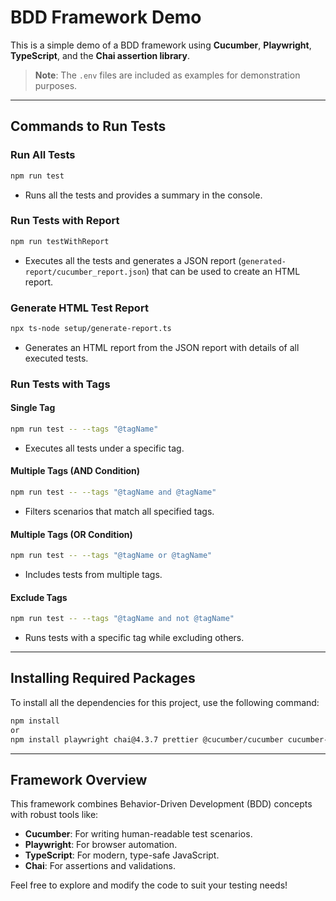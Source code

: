
# BDD Framework Demo

This is a simple demo of a BDD framework using **Cucumber**, **Playwright**, **TypeScript**, and the **Chai assertion library**.

> **Note**: The `.env` files are included as examples for demonstration purposes.

---

## Commands to Run Tests

### Run All Tests
```bash
npm run test
```
- Runs all the tests and provides a summary in the console.

### Run Tests with Report
```bash
npm run testWithReport
```
- Executes all the tests and generates a JSON report (`generated-report/cucumber_report.json`) that can be used to create an HTML report.

### Generate HTML Test Report
```bash
npx ts-node setup/generate-report.ts
```
- Generates an HTML report from the JSON report with details of all executed tests.

### Run Tests with Tags
#### Single Tag
```bash
npm run test -- --tags "@tagName"
```
- Executes all tests under a specific tag.

#### Multiple Tags (AND Condition)
```bash
npm run test -- --tags "@tagName and @tagName"
```
- Filters scenarios that match all specified tags.

#### Multiple Tags (OR Condition)
```bash
npm run test -- --tags "@tagName or @tagName"
```
- Includes tests from multiple tags.

#### Exclude Tags
```bash
npm run test -- --tags "@tagName and not @tagName"
```
- Runs tests with a specific tag while excluding others.

---

## Installing Required Packages

To install all the dependencies for this project, use the following command:

```bash
npm install
or 
npm install playwright chai@4.3.7 prettier @cucumber/cucumber cucumber-html-reporter @types/chai @types/prettier ts-node typescript --save-dev
```

---

## Framework Overview

This framework combines Behavior-Driven Development (BDD) concepts with robust tools like:
- **Cucumber**: For writing human-readable test scenarios.
- **Playwright**: For browser automation.
- **TypeScript**: For modern, type-safe JavaScript.
- **Chai**: For assertions and validations.

Feel free to explore and modify the code to suit your testing needs!
